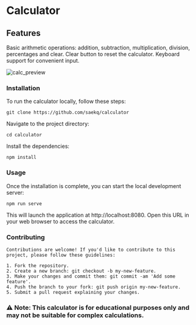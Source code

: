 # Calculator

## Features
Basic arithmetic operations: addition, subtraction, multiplication, division, percentages and clear.
Clear button to reset the calculator.
Keyboard support for convenient input.

![calc_preview](https://github.com/saekq/Calculator/assets/73390677/1412f731-55cb-4631-8135-1625471129cd)

### Installation

To run the calculator locally, follow these steps:
```
git clone https://github.com/saekq/calculator
```
Navigate to the project directory:
```
cd calculator
```
Install the dependencies:
```
npm install
```

### Usage
Once the installation is complete, you can start the local development server:
```
npm run serve
```
This will launch the application at http://localhost:8080. Open this URL in your web browser to access the calculator.

### Contributing
```
Contributions are welcome! If you'd like to contribute to this project, please follow these guidelines:

1. Fork the repository.
2. Create a new branch: git checkout -b my-new-feature.
3. Make your changes and commit them: git commit -am 'Add some feature'.
4. Push the branch to your fork: git push origin my-new-feature.
5. Submit a pull request explaining your changes.
```

### ⚠️ Note: This calculator is for educational purposes only and may not be suitable for complex calculations.
